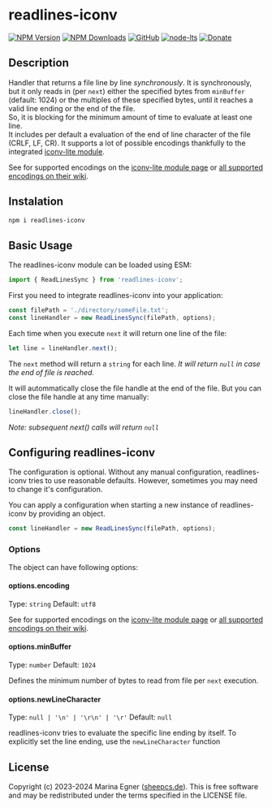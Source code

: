 # readlines-iconv

[![NPM Version](https://img.shields.io/npm/v/readlines-iconv.svg)](https://www.npmjs.com/package/readlines-iconv)
[![NPM Downloads](https://img.shields.io/npm/dt/readlines-iconv.svg)](https://www.npmjs.com/package/readlines-iconv)
[![GitHub](https://img.shields.io/github/license/SheepCreativeSoftware/readlines-iconv)](https://github.com/SheepCreativeSoftware/readlines-iconv)
[![node-lts](https://img.shields.io/node/v-lts/readlines-iconv)](https://www.npmjs.com/package/readlines-iconv)
[![Donate](https://img.shields.io/badge/Donate-PayPal-green.svg)](https://www.paypal.com/donate/?hosted_button_id=RG6PSXR828X94)


## Description
Handler that returns a file line by line *synchronously*.
It is synchronously, but it only reads in (per `next`) either the specified bytes from `minBuffer` (default: 1024) or the multiples of these specified bytes, until it reaches a valid line ending or the end of the file.  
So, it is blocking for the minimum amount of time to evaluate at least one line.  
It includes per default a evaluation of the end of line character of the file (CRLF, LF, CR).
It supports a lot of possible encodings thankfully to the integrated [iconv-lite module](https://www.npmjs.com/package/iconv-lite).


See for supported encodings on the [iconv-lite module page](https://www.npmjs.com/package/iconv-lite) or [all supported encodings on their wiki](https://github.com/ashtuchkin/iconv-lite/wiki/Supported-Encodings).

## Instalation
```bash
npm i readlines-iconv
```
## Basic Usage
The readlines-iconv module can be loaded using ESM:
```js
import { ReadLinesSync } from 'readlines-iconv';
```

First you need to integrate readlines-iconv into your application:
```js
const filePath = './directory/someFile.txt';
const lineHandler = new ReadLinesSync(filePath, options);
```

Each time when you execute `next` it will return one line of the file:
```js
let line = lineHandler.next();
```
The `next` method will return a `string` for each line.
*It will return `null` in case the end of file is reached.*

It will autommatically close the file handle at the end of the file.
But you can close the file handle at any time manually:
```js
lineHandler.close();
```
*Note: subsequent next() calls will return `null`*

## Configuring readlines-iconv
The configuration is optional. Without any manual configuration, readlines-iconv tries to use reasonable defaults.
However, sometimes you may need to change it's configuration.  

You can apply a configuration when starting a new instance of readlines-iconv by providing an object.
```js
const lineHandler = new ReadLinesSync(filePath, options);
```

### Options
The object can have following options:

#### options.encoding

Type: `string` Default: `utf8`

See for supported encodings on the [iconv-lite module page](https://www.npmjs.com/package/iconv-lite) or [all supported encodings on their wiki](https://github.com/ashtuchkin/iconv-lite/wiki/Supported-Encodings).

#### options.minBuffer

Type: `number` Default: `1024`

Defines the minimum number of bytes to read from file per `next` execution.

#### options.newLineCharacter

Type: `null | '\n' | '\r\n' | '\r'` Default: `null`

readlines-iconv tries to evaluate the specific line ending by itself. 
To explicitly set the line ending, use the `newLineCharacter` function

## License
Copyright (c) 2023-2024 Marina Egner ([sheepcs.de](https://sheepcs.de)). This is free software and may be redistributed under the terms specified in the LICENSE file.
